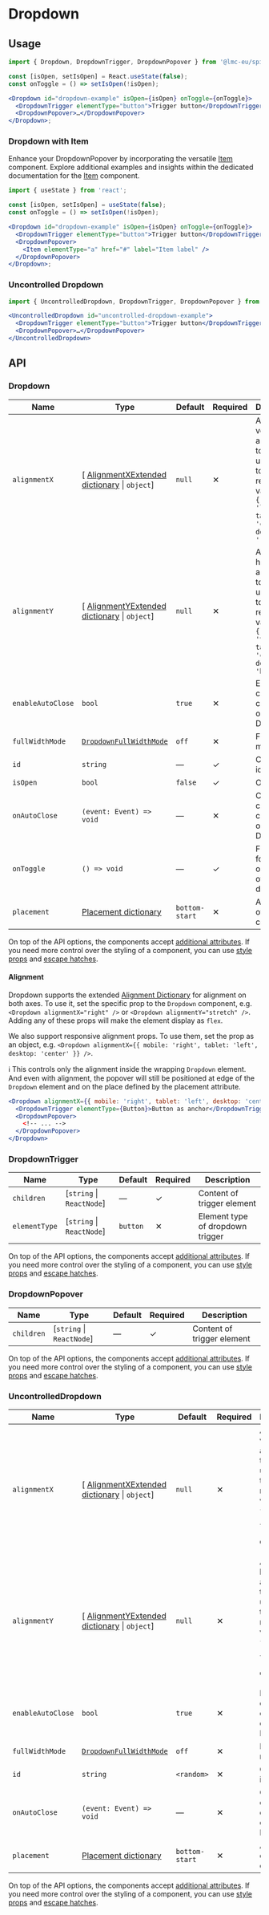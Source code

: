 # Dropdown

## Usage

```jsx
import { Dropdown, DropdownTrigger, DropdownPopover } from '@lmc-eu/spirit-web-react/components';
```

```jsx
const [isOpen, setIsOpen] = React.useState(false);
const onToggle = () => setIsOpen(!isOpen);

<Dropdown id="dropdown-example" isOpen={isOpen} onToggle={onToggle}>
  <DropdownTrigger elementType="button">Trigger button</DropdownTrigger>
  <DropdownPopover>…</DropdownPopover>
</Dropdown>;
```

### Dropdown with Item

Enhance your DropdownPopover by incorporating the versatile [Item][item] component.
Explore additional examples and insights within the dedicated documentation for the [Item][item] component.

```jsx
import { useState } from 'react';

const [isOpen, setIsOpen] = useState(false);
const onToggle = () => setIsOpen(!isOpen);

<Dropdown id="dropdown-example" isOpen={isOpen} onToggle={onToggle}>
  <DropdownTrigger elementType="button">Trigger button</DropdownTrigger>
  <DropdownPopover>
    <Item elementType="a" href="#" label="Item label" />
  </DropdownPopover>
</Dropdown>;
```

### Uncontrolled Dropdown

```jsx
import { UncontrolledDropdown, DropdownTrigger, DropdownPopover } from '@lmc-eu/spirit-web-react/components';
```

```jsx
<UncontrolledDropdown id="uncontrolled-dropdown-example">
  <DropdownTrigger elementType="button">Trigger button</DropdownTrigger>
  <DropdownPopover>…</DropdownPopover>
</UncontrolledDropdown>
```

## API

### Dropdown

| Name              | Type                                                                  | Default        | Required | Description                                                                                                                               |
| ----------------- | --------------------------------------------------------------------- | -------------- | -------- | ----------------------------------------------------------------------------------------------------------------------------------------- |
| `alignmentX`      | \[ [AlignmentXExtended dictionary][dictionary-alignment] \| `object`] | `null`         | ✕        | Apply vertical alignment to trigger, use object to set responsive values, e.g. `{ mobile: 'left', tablet: 'center', desktop: 'right' }`   |
| `alignmentY`      | \[ [AlignmentYExtended dictionary][dictionary-alignment] \| `object`] | `null`         | ✕        | Apply horizontal alignment to trigger, use object to set responsive values, e.g. `{ mobile: 'top', tablet: 'center', desktop: 'bottom' }` |
| `enableAutoClose` | `bool`                                                                | `true`         | ✕        | Enables close on click outside of Dropdown                                                                                                |
| `fullWidthMode`   | [`DropdownFullWidthMode`][dropdown-fullwidth-mode]                    | `off`          | ✕        | Full-width mode                                                                                                                           |
| `id`              | `string`                                                              | —              | ✓        | Component id                                                                                                                              |
| `isOpen`          | `bool`                                                                | `false`        | ✓        | Open state                                                                                                                                |
| `onAutoClose`     | `(event: Event) => void`                                              | —              | ✕        | Callback on close on click outside of Dropdown                                                                                            |
| `onToggle`        | `() => void`                                                          | —              | ✓        | Function for toggle open state of dropdown                                                                                                |
| `placement`       | [Placement dictionary][dictionary-placement]                          | `bottom-start` | ✕        | Alignment of the component                                                                                                                |

On top of the API options, the components accept [additional attributes][readme-additional-attributes].
If you need more control over the styling of a component, you can use [style props][readme-style-props]
and [escape hatches][readme-escape-hatches].

#### Alignment

Dropdown supports the extended [Alignment Dictionary][dictionary-alignment] for alignment on both axes. To use it, set the
specific prop to the `Dropdown` component, e.g. `<Dropdown alignmentX="right" />` or `<Dropdown alignmentY="stretch" />`. Adding
any of these props will make the element display as `flex`.

We also support responsive alignment props. To use them, set the prop as an object,
e.g. `<Dropdown alignmentX={{ mobile: 'right', tablet: 'left', desktop: 'center' }} />`.

ℹ️ This controls only the alignment inside the wrapping `Dropdown` element. And even with alignment, the popover will still be positioned
at edge of the `Dropdown` element and on the place defined by the placement attribute.

```jsx
<Dropdown alignmentX={{ mobile: 'right', tablet: 'left', desktop: 'center' }} alignmentY="center" id="#dropdown-alignment">
  <DropdownTrigger elementType={Button}>Button as anchor</DropdownTrigger>
  <DropdownPopover>
    <!-- ... -->
  </DropdownPopover>
</Dropdown>
```

### DropdownTrigger

| Name          | Type                       | Default  | Required | Description                      |
| ------------- | -------------------------- | -------- | -------- | -------------------------------- |
| `children`    | \[`string` \| `ReactNode`] | —        | ✓        | Content of trigger element       |
| `elementType` | \[`string` \| `ReactNode`] | `button` | ✕        | Element type of dropdown trigger |

On top of the API options, the components accept [additional attributes][readme-additional-attributes].
If you need more control over the styling of a component, you can use [style props][readme-style-props]
and [escape hatches][readme-escape-hatches].

### DropdownPopover

| Name       | Type                       | Default | Required | Description                |
| ---------- | -------------------------- | ------- | -------- | -------------------------- |
| `children` | \[`string` \| `ReactNode`] | —       | ✓        | Content of trigger element |

On top of the API options, the components accept [additional attributes][readme-additional-attributes].
If you need more control over the styling of a component, you can use [style props][readme-style-props]
and [escape hatches][readme-escape-hatches].

### UncontrolledDropdown

| Name              | Type                                                                  | Default        | Required | Description                                                                                                                               |
| ----------------- | --------------------------------------------------------------------- | -------------- | -------- | ----------------------------------------------------------------------------------------------------------------------------------------- |
| `alignmentX`      | \[ [AlignmentXExtended dictionary][dictionary-alignment] \| `object`] | `null`         | ✕        | Apply vertical alignment to trigger, use object to set responsive values, e.g. `{ mobile: 'left', tablet: 'center', desktop: 'right' }`   |
| `alignmentY`      | \[ [AlignmentYExtended dictionary][dictionary-alignment] \| `object`] | `null`         | ✕        | Apply horizontal alignment to trigger, use object to set responsive values, e.g. `{ mobile: 'top', tablet: 'center', desktop: 'bottom' }` |
| `enableAutoClose` | `bool`                                                                | `true`         | ✕        | Enables close on click outside of Dropdown                                                                                                |
| `fullWidthMode`   | [`DropdownFullWidthMode`][dropdown-fullwidth-mode]                    | `off`          | ✕        | Full-width mode                                                                                                                           |
| `id`              | `string`                                                              | `<random>`     | ✕        | Component id                                                                                                                              |
| `onAutoClose`     | `(event: Event) => void`                                              | —              | ✕        | Callback on close on click outside of Dropdown                                                                                            |
| `placement`       | [Placement dictionary][dictionary-placement]                          | `bottom-start` | ✕        | Alignment of the component                                                                                                                |

On top of the API options, the components accept [additional attributes][readme-additional-attributes].
If you need more control over the styling of a component, you can use [style props][readme-style-props]
and [escape hatches][readme-escape-hatches].

[dictionary-alignment]: https://github.com/lmc-eu/spirit-design-system/tree/main/docs/DICTIONARIES.md#alignment
[dictionary-placement]: https://github.com/lmc-eu/spirit-design-system/tree/main/docs/DICTIONARIES.md#placement
[dropdown-fullwidth-mode]: https://github.com/lmc-eu/spirit-design-system/blob/main/packages/web-react/src/types/dropdown.ts#L19
[item]: https://github.com/lmc-eu/spirit-design-system/blob/main/packages/web-react/src/components/Item/README.md
[readme-additional-attributes]: https://github.com/lmc-eu/spirit-design-system/blob/main/packages/web-react/README.md#additional-attributes
[readme-escape-hatches]: https://github.com/lmc-eu/spirit-design-system/blob/main/packages/web-react/README.md#escape-hatches
[readme-style-props]: https://github.com/lmc-eu/spirit-design-system/blob/main/packages/web-react/README.md#style-props
